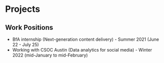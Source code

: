 # Projects 


## Work Positions
- BfA internship (Next-generation content delivery) - Summer 2021 (June 22 - July 25)
- Working with CSOC Austin (Data analytics for social media) - Winter 2022 (mid-January to mid-February)